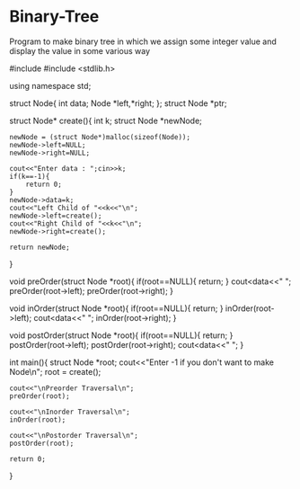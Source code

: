 # Binary-Tree
Program to make binary tree in which we assign some integer value and display the value in some various way

#include <iostream>
#include <stdlib.h>

using namespace std;

struct Node{
	int data;
	Node *left,*right;
};
struct Node *ptr;

struct Node* create(){
	int k;
	struct Node *newNode;
	
	newNode = (struct Node*)malloc(sizeof(Node));
	newNode->left=NULL;
	newNode->right=NULL;
	
	cout<<"Enter data : ";cin>>k;
	if(k==-1){
		return 0;
	}
	newNode->data=k;
	cout<<"Left Child of "<<k<<"\n";
	newNode->left=create();
	cout<<"Right Child of "<<k<<"\n";
	newNode->right=create();
	
	return newNode;
}

void preOrder(struct Node *root){
	if(root==NULL){
		return;
	}
	cout<<root->data<<" ";
	preOrder(root->left);
	preOrder(root->right);
}

void inOrder(struct Node *root){
	if(root==NULL){
		return;
	}
	inOrder(root->left);
	cout<<root->data<<" ";
	inOrder(root->right);
}

void postOrder(struct Node *root){
	if(root==NULL){
		return;
	}
	postOrder(root->left);
	postOrder(root->right);
	cout<<root->data<<" ";
}

int main(){
	struct Node *root;
	cout<<"Enter -1 if you don't want to make Node\n";
	root = create();
	
	cout<<"\nPreorder Traversal\n";
	preOrder(root);
	
	cout<<"\nInorder Traversal\n";
	inOrder(root);
	
	cout<<"\nPostorder Traversal\n";
	postOrder(root);
	
	return 0;
}
